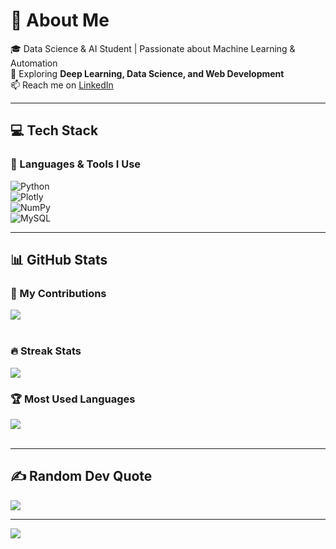 # 💫 About Me  
🎓 Data Science & AI Student | Passionate about Machine Learning & Automation  
🔎 Exploring **Deep Learning, Data Science, and Web Development**  
📫 Reach me on [LinkedIn](https://www.linkedin.com/in/josh-mathew-730790227/) 

---

## 💻 Tech Stack  
### 🧠 Languages & Tools I Use  
![Python](https://img.shields.io/badge/python-3670A0?style=for-the-badge&logo=python&logoColor=ffdd54)  
![Plotly](https://img.shields.io/badge/Plotly-%233F4F75.svg?style=for-the-badge&logo=plotly&logoColor=white)  
![NumPy](https://img.shields.io/badge/numpy-%23013243.svg?style=for-the-badge&logo=numpy&logoColor=white)  
![MySQL](https://img.shields.io/badge/mysql-%2300f.svg?style=for-the-badge&logo=mysql&logoColor=white)  

---

## 📊 GitHub Stats  
### 🚀 My Contributions  
![](https://github-readme-stats.vercel.app/api?username=j-mathewxz&theme=dark&hide_border=true&include_all_commits=false&count_private=true)  
<br/>

### 🔥 Streak Stats  
![](https://github-readme-streak-stats.herokuapp.com/?user=j-mathewxz&theme=dark&hide_border=true)<br/>

### 🏆 Most Used Languages  
![](https://github-readme-stats.vercel.app/api/top-langs/?username=j-mathewxz&theme=dark&hide_border=true&include_all_commits=false&count_private=true&layout=compact)  
<br/>

---

## ✍️ Random Dev Quote  
![](https://quotes-github-readme.vercel.app/api?type=horizontal&theme=radical)  

---

[![](https://visitcount.itsvg.in/api?id=j-mathewxz&icon=0&color=0)](https://visitcount.itsvg.in)
